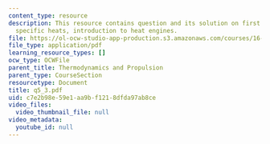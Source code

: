 ```yaml
---
content_type: resource
description: This resource contains question and its solution on first law, enthalpy,
  specific heats, introduction to heat engines.
file: https://ol-ocw-studio-app-production.s3.amazonaws.com/courses/16-01-unified-engineering-i-ii-iii-iv-fall-2005-spring-2006/c7e2b98e59e1aa9bf1218dfda97ab8ce_q5_3.pdf
file_type: application/pdf
learning_resource_types: []
ocw_type: OCWFile
parent_title: Thermodynamics and Propulsion
parent_type: CourseSection
resourcetype: Document
title: q5_3.pdf
uid: c7e2b98e-59e1-aa9b-f121-8dfda97ab8ce
video_files:
  video_thumbnail_file: null
video_metadata:
  youtube_id: null
---
```

